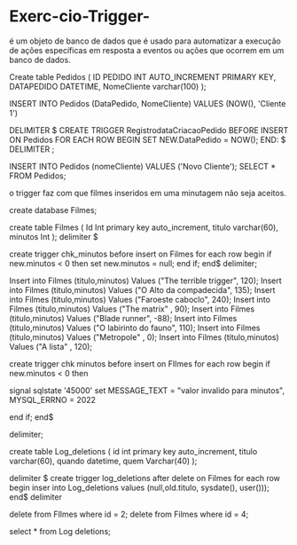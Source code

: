 # Exerc-cio-Trigger-
é um objeto de banco de dados que é usado para
automatizar a execução de ações específicas em resposta a eventos ou ações que ocorrem
em um banco de dados.


Create table Pedidos ( 
ID PEDIDO INT AUTO_INCREMENT PRIMARY KEY, 
DATAPEDIDO DATETIME,
NomeCliente varchar(100)
);
 
INSERT INTO Pedidos (DataPedido, NomeCliente) VALUES 
(NOW(), 'Cliente 1') 

DELIMITER $ 
CREATE TRIGGER RegistrodataCriacaoPedido
BEFORE INSERT ON Pedidos
FOR EACH ROW 
BEGIN SET NEW.DataPedido = NOW();
END:
$ 
DELIMITER ; 

INSERT INTO Pedidos (nomeCliente) VALUES ('Novo Cliente'); 
SELECT * FROM Pedidos; 



o trigger faz com que filmes inseridos em uma minutagem não seja aceitos.


create database Filmes;

create table Filmes ( 
Id Int primary key auto_increment,
titulo varchar(60),
minutos Int 
);
delimiter $ 

create trigger chk_minutos before insert on Filmes
for each row
begin 
  if new.minutos < 0 then 
      set new.minutos = null;
      end if;
      end$
      delimiter; 

Insert into Filmes (titulo,minutos) Values ("The terrible trigger", 120);
Insert into Filmes (titulo,minutos) Values ("O Alto da compadecida", 135);
Insert into Filmes (titulo,minutos) Values ("Faroeste caboclo", 240);
Insert into Filmes (titulo,minutos) Values ("The matrix" , 90);
Insert into Filmes (titulo,minutos) Values ("Blade runner", -88);
Insert into Filmes (titulo,minutos) Values ("O labirinto do fauno", 110);
Insert into Filmes (titulo,minutos) Values ("Metropole" , 0);
Insert into Filmes (titulo,minutos) Values ("A lista" , 120);




create trigger chk minutos before insert on FIlmes
for each row 
begin 
 if new.minutos < 0 then 

signal sqlstate '45000' 
set MESSAGE_TEXT = "valor invalido para minutos",
MYSQL_ERRNO = 2022

end if;
end$

delimiter;



create table Log_deletions (
id  int   primary key  auto_increment,
titulo varchar(60),
quando datetime,
quem Varchar(40)
);

delimiter $
create trigger log_deletions after delete on Filmes
for each row
begin 
   inser into Log_deletions values (null,old.titulo, sysdate(), user())); 
end$
delimiter


delete from FIlmes where id = 2;
delete from Filmes where id = 4; 

select * from Log deletions; 
